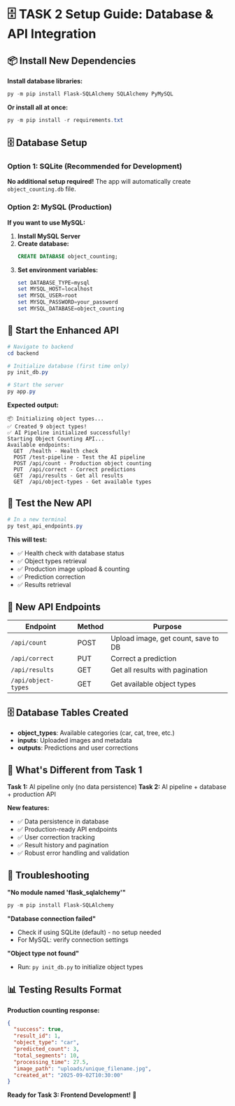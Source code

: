 # 🗄️ TASK 2 Setup Guide: Database & API Integration

## 📦 Install New Dependencies

**Install database libraries:**
```powershell
py -m pip install Flask-SQLAlchemy SQLAlchemy PyMySQL
```

**Or install all at once:**
```powershell
py -m pip install -r requirements.txt
```

## 🗄️ Database Setup

### Option 1: SQLite (Recommended for Development)
**No additional setup required!** The app will automatically create `object_counting.db` file.

### Option 2: MySQL (Production)
**If you want to use MySQL:**

1. **Install MySQL Server**
2. **Create database:**
   ```sql
   CREATE DATABASE object_counting;
   ```
3. **Set environment variables:**
   ```powershell
   set DATABASE_TYPE=mysql
   set MYSQL_HOST=localhost
   set MYSQL_USER=root
   set MYSQL_PASSWORD=your_password
   set MYSQL_DATABASE=object_counting
   ```

## 🚀 Start the Enhanced API

```powershell
# Navigate to backend
cd backend

# Initialize database (first time only)
py init_db.py

# Start the server
py app.py
```

**Expected output:**
```
📦 Initializing object types...
✅ Created 9 object types!
✅ AI Pipeline initialized successfully!
Starting Object Counting API...
Available endpoints:
  GET  /health - Health check
  POST /test-pipeline - Test the AI pipeline
  POST /api/count - Production object counting
  PUT  /api/correct - Correct predictions
  GET  /api/results - Get all results
  GET  /api/object-types - Get available types
```

## 🧪 Test the New API

```powershell
# In a new terminal
py test_api_endpoints.py
```

**This will test:**
- ✅ Health check with database status
- ✅ Object types retrieval
- ✅ Production image upload & counting
- ✅ Prediction correction
- ✅ Results retrieval

## 📡 New API Endpoints

| Endpoint | Method | Purpose |
|----------|--------|---------|
| `/api/count` | POST | Upload image, get count, save to DB |
| `/api/correct` | PUT | Correct a prediction |
| `/api/results` | GET | Get all results with pagination |
| `/api/object-types` | GET | Get available object types |

## 🗄️ Database Tables Created

- **object_types**: Available categories (car, cat, tree, etc.)
- **inputs**: Uploaded images and metadata  
- **outputs**: Predictions and user corrections

## 🎯 What's Different from Task 1

**Task 1:** AI pipeline only (no data persistence)
**Task 2:** AI pipeline + database + production API

**New features:**
- ✅ Data persistence in database
- ✅ Production-ready API endpoints
- ✅ User correction tracking
- ✅ Result history and pagination
- ✅ Robust error handling and validation

## 🔧 Troubleshooting

**"No module named 'flask_sqlalchemy'"**
```powershell
py -m pip install Flask-SQLAlchemy
```

**"Database connection failed"**
- Check if using SQLite (default) - no setup needed
- For MySQL: verify connection settings

**"Object type not found"**
- Run: `py init_db.py` to initialize object types

## 📊 Testing Results Format

**Production counting response:**
```json
{
  "success": true,
  "result_id": 1,
  "object_type": "car", 
  "predicted_count": 3,
  "total_segments": 10,
  "processing_time": 27.5,
  "image_path": "uploads/unique_filename.jpg",
  "created_at": "2025-09-02T10:30:00"
}
```

**Ready for Task 3: Frontend Development!** 🎨



